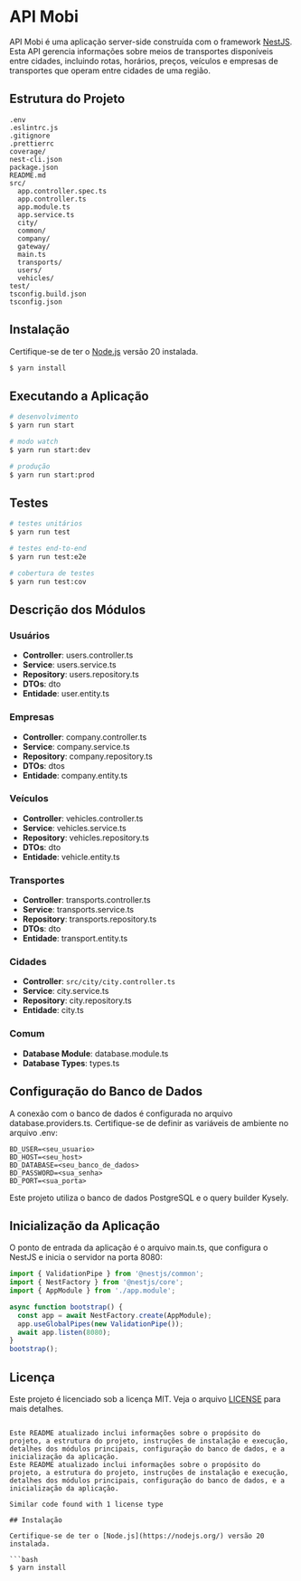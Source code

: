 # API Mobi

API Mobi é uma aplicação server-side construída com o framework [NestJS](https://nestjs.com/). Esta API gerencia informações sobre meios de transportes disponíveis entre cidades, incluindo rotas, horários, preços, veículos e empresas de transportes que operam entre cidades de uma região.

## Estrutura do Projeto

```
.env
.eslintrc.js
.gitignore
.prettierrc
coverage/
nest-cli.json
package.json
README.md
src/
  app.controller.spec.ts
  app.controller.ts
  app.module.ts
  app.service.ts
  city/
  common/
  company/
  gateway/
  main.ts
  transports/
  users/
  vehicles/
test/
tsconfig.build.json
tsconfig.json
```

## Instalação

Certifique-se de ter o [Node.js](https://nodejs.org/) versão 20 instalada.

```bash
$ yarn install
```

## Executando a Aplicação

```bash
# desenvolvimento
$ yarn run start

# modo watch
$ yarn run start:dev

# produção
$ yarn run start:prod
```

## Testes

```bash
# testes unitários
$ yarn run test

# testes end-to-end
$ yarn run test:e2e

# cobertura de testes
$ yarn run test:cov
```

## Descrição dos Módulos

### Usuários

- **Controller**: users.controller.ts
- **Service**: users.service.ts
- **Repository**: users.repository.ts
- **DTOs**: dto
- **Entidade**: user.entity.ts

### Empresas

- **Controller**: company.controller.ts
- **Service**: company.service.ts
- **Repository**: company.repository.ts
- **DTOs**: dtos
- **Entidade**: company.entity.ts

### Veículos

- **Controller**: vehicles.controller.ts
- **Service**: vehicles.service.ts
- **Repository**: vehicles.repository.ts
- **DTOs**: dto
- **Entidade**: vehicle.entity.ts

### Transportes

- **Controller**: transports.controller.ts
- **Service**: transports.service.ts
- **Repository**: transports.repository.ts
- **DTOs**: dto
- **Entidade**: transport.entity.ts

### Cidades

- **Controller**: `src/city/city.controller.ts`
- **Service**: city.service.ts
- **Repository**: city.repository.ts
- **Entidade**: city.ts

### Comum

- **Database Module**: database.module.ts
- **Database Types**: types.ts

## Configuração do Banco de Dados

A conexão com o banco de dados é configurada no arquivo database.providers.ts. Certifique-se de definir as variáveis de ambiente no arquivo .env:

```
BD_USER=<seu_usuario>
BD_HOST=<seu_host>
BD_DATABASE=<seu_banco_de_dados>
BD_PASSWORD=<sua_senha>
BD_PORT=<sua_porta>
```

Este projeto utiliza o banco de dados PostgreSQL e o query builder Kysely.

## Inicialização da Aplicação

O ponto de entrada da aplicação é o arquivo main.ts, que configura o NestJS e inicia o servidor na porta 8080:

```typescript
import { ValidationPipe } from '@nestjs/common';
import { NestFactory } from '@nestjs/core';
import { AppModule } from './app.module';

async function bootstrap() {
  const app = await NestFactory.create(AppModule);
  app.useGlobalPipes(new ValidationPipe());
  await app.listen(8080);
}
bootstrap();
```

## Licença

Este projeto é licenciado sob a licença MIT. Veja o arquivo [LICENSE](https://github.com/nestjs/nest/blob/master/LICENSE) para mais detalhes.
```

Este README atualizado inclui informações sobre o propósito do projeto, a estrutura do projeto, instruções de instalação e execução, detalhes dos módulos principais, configuração do banco de dados, e a inicialização da aplicação.
Este README atualizado inclui informações sobre o propósito do projeto, a estrutura do projeto, instruções de instalação e execução, detalhes dos módulos principais, configuração do banco de dados, e a inicialização da aplicação.

Similar code found with 1 license type

## Instalação

Certifique-se de ter o [Node.js](https://nodejs.org/) versão 20 instalada.

```bash
$ yarn install
